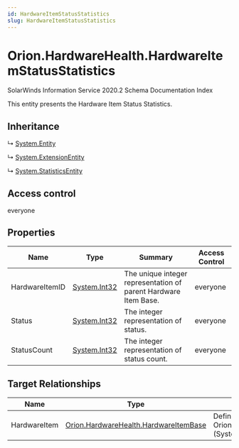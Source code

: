 ```yaml
---
id: HardwareItemStatusStatistics
slug: HardwareItemStatusStatistics
---
```


# Orion.HardwareHealth.HardwareItemStatusStatistics

SolarWinds Information Service 2020.2 Schema Documentation Index

This entity presents the Hardware Item Status Statistics.

## Inheritance

↳ [System.Entity](./../System/Entity)

↳ [System.ExtensionEntity](./../System/ExtensionEntity)

↳ [System.StatisticsEntity](./../System/StatisticsEntity)

## Access control

everyone

## Properties

| Name | Type | Summary | Access Control |
| ------ | ------ | ------ | ------ |
| HardwareItemID | [System.Int32](https://docs.microsoft.com/en-us/dotnet/api/system.int32) | The unique integer representation of parent Hardware Item Base. | everyone |
| Status | [System.Int32](https://docs.microsoft.com/en-us/dotnet/api/system.int32) | The integer representation of status. | everyone |
| StatusCount | [System.Int32](https://docs.microsoft.com/en-us/dotnet/api/system.int32) | The integer representation of status count. | everyone |

## Target Relationships

| Name | Type | Notes |
| ------ | ------ | ------ |
| HardwareItem | [Orion.HardwareHealth.HardwareItemBase](./../Orion.HardwareHealth/HardwareItemBase) | Defined by relationship Orion.HardwareHealth.HardwareItemBaseHostsHardwareItemStatusStatistics (System.Hosting) |

